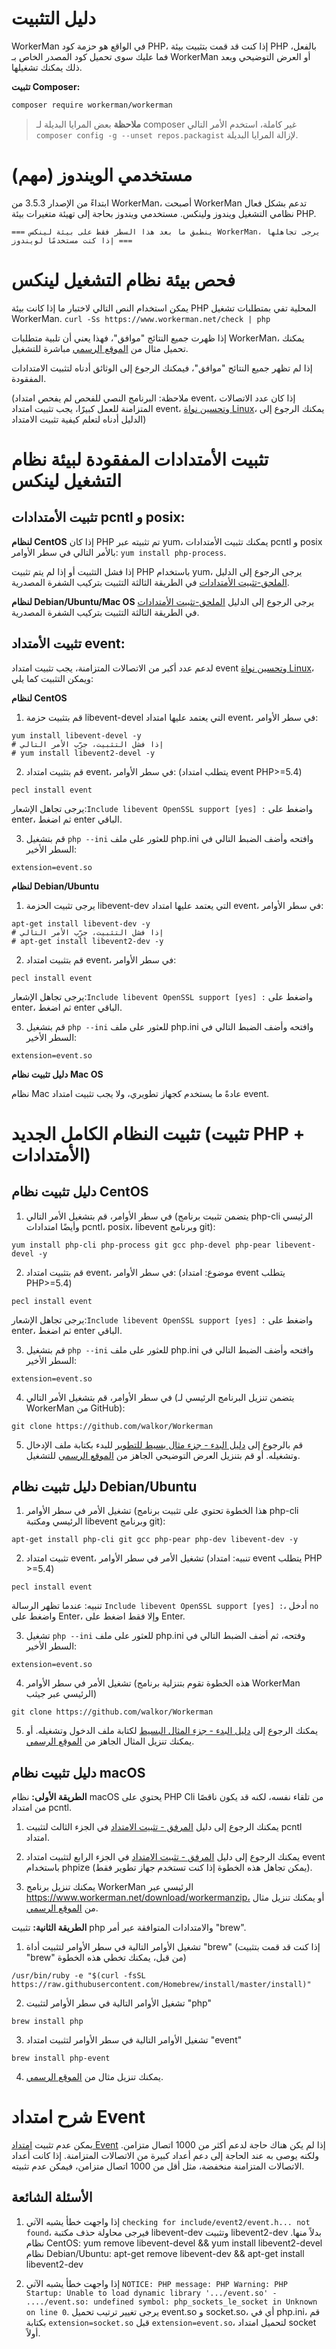# دليل التثبيت
WorkerMan في الواقع هو حزمة كود PHP، إذا كنت قد قمت بتثبيت بيئة PHP بالفعل، فما عليك سوى تحميل كود المصدر الخاص بـ WorkerMan أو العرض التوضيحي وبعد ذلك يمكنك تشغيلها.

**تثبيت Composer:**
```sh
composer require workerman/workerman
```

> **ملاحظة**
> بعض المرايا البديلة لـ composer غير كاملة، استخدم الأمر التالي `composer config -g --unset repos.packagist` لإزالة المرايا البديلة.

# مستخدمي الويندوز (مهم)

ابتداءً من الإصدار 3.5.3 من WorkerMan، أصبحت WorkerMan تدعم بشكل فعال نظامي التشغيل ويندوز ولينكس.
مستخدمي ويندوز بحاجة إلى تهيئة متغيرات بيئة PHP.

 ` === ينطبق ما بعد هذا السطر فقط على بيئة لينكس WorkerMan، يرجى تجاهلها إذا كنت مستخدمًا لويندوز === `

# فحص بيئة نظام التشغيل لينكس
يمكن استخدام النص التالي لاختبار ما إذا كانت بيئة PHP المحلية تفي بمتطلبات تشغيل WorkerMan.
 `curl -Ss https://www.workerman.net/check | php`

إذا ظهرت جميع النتائج "موافق"، فهذا يعني أن تلبية متطلبات WorkerMan، يمكنك تحميل مثال من [الموقع الرسمي](https://www.workerman.net/) مباشرة للتشغيل.

إذا لم تظهر جميع النتائج "موافق"، فيمكنك الرجوع إلى الوثائق أدناه لتثبيت الامتدادات المفقودة.

(ملاحظة: البرنامج النصي للفحص لم يفحص امتداد event، إذا كان عدد الاتصالات المتزامنة للعمل كبيرًا، يجب تثبيت امتداد event، و[تحسين نواة Linux](../appendices/kernel-optimization.md)، يمكنك الرجوع إلى الدليل أدناه لتعلم كيفية تثبيت الامتداد)

# تثبيت الأمتدادات المفقودة لبيئة نظام التشغيل لينكس

## تثبيت الأمتدادات pcntl و posix:
**لنظام CentOS**
إذا كان PHP تم تثبيته عبر yum، يمكنك تثبيت الأمتدادات pcntl و posix بالأمر التالي في سطر الأوامر: ```yum install php-process```.


إذا فشل التثبيت أو إذا لم يتم تثبيت PHP باستخدام yum، يرجى الرجوع إلى الدليل [الملحق-تثبيت الأمتدادات](../appendices/install-extension.md) في الطريقة الثالثة التثبيت بتركيب الشفرة المصدرية.

**لنظام Debian/Ubuntu/Mac OS**
يرجى الرجوع إلى الدليل [الملحق-تثبيت الأمتدادات]((../appendices/install-extension.md)) في الطريقة الثالثة التثبيت بتركيب الشفرة المصدرية.

## تثبيت الأمتداد event:
لدعم عدد أكبر من الاتصالات المتزامنة، يجب تثبيت امتداد event و[تحسين نواة Linux](../appendices/kernel-optimization.md)، ويمكن التثبيت كما يلي:

**لنظام CentOS**

1. قم بتثبيت حزمة libevent-devel التي يعتمد عليها امتداد event، في سطر الأوامر:
```shell
yum install libevent-devel -y
# إذا فشل التثبيت، جرّب الأمر التالي
# yum install libevent2-devel -y
```

2. قم بتثبيت امتداد event، في سطر الأوامر:
(يتطلب امتداد event PHP>=5.4)
```shell
pecl install event
```
يرجى تجاهل الإشعار:```Include libevent OpenSSL support [yes] :``` واضغط على enter، ثم اضغط enter الباقي.

3. قم بتشغيل ```php --ini``` للعثور على ملف php.ini وافتحه وأضف الضبط التالي في السطر الأخير:
```shell
extension=event.so
```

**لنظام Debian/Ubuntu**

1. يرجى تثبيت الحزمة libevent-dev التي يعتمد عليها امتداد event، في سطر الأوامر:
```shell
apt-get install libevent-dev -y
# إذا فشل التثبيت، جرّب الأمر التالي
# apt-get install libevent2-dev -y
```

2. قم بتثبيت امتداد event، في سطر الأوامر:
```shell
pecl install event
```
يرجى تجاهل الإشعار:```Include libevent OpenSSL support [yes] :``` واضغط على enter، ثم اضغط enter الباقي.

3. قم بتشغيل ```php --ini``` للعثور على ملف php.ini وافتحه وأضف الضبط التالي في السطر الأخير:
```shell
extension=event.so
```

**دليل تثبيت نظام Mac OS**

نظام Mac عادةً ما يستخدم كجهاز تطويري، ولا يجب تثبيت امتداد event.

# تثبيت النظام الكامل الجديد (تثبيت PHP + الأمتدادات)

## دليل تثبيت نظام CentOS

1. في سطر الأوامر، قم بتشغيل الأمر التالي (يتضمن تثبيت برنامج php-cli الرئيسي وأيضًا امتدادات pcntl، posix، libevent وبرنامج git):
```shell
yum install php-cli php-process git gcc php-devel php-pear libevent-devel -y
```

2. قم بتثبيت امتداد event، في سطر الأوامر:
(موضوع: امتداد event يتطلب PHP>=5.4)
```shell
pecl install event
```
يرجى تجاهل الإشعار:```Include libevent OpenSSL support [yes] :``` واضغط على enter، ثم اضغط enter الباقي.

3. قم بتشغيل ```php --ini``` للعثور على ملف php.ini وافتحه وأضف الضبط التالي في السطر الأخير:
```shell
extension=event.so
```

4. في سطر الأوامر، قم بتشغيل الأمر التالي (يتضمن تنزيل البرنامج الرئيسي لـ WorkerMan من GitHub):
```shell
git clone https://github.com/walkor/Workerman
```

5. قم بالرجوع إلى [دليل البدء - جزء مثال بسيط للتطوير](../getting-started/simple-example.md) للبدء بكتابة ملف الإدخال وتشغيله.
أو قم بتنزيل العرض التوضيحي الجاهز من [الموقع الرسمي](https://www.workerman.net/) للتشغيل.
## دليل تثبيت نظام Debian/Ubuntu

1. تشغيل الأمر في سطر الأوامر (هذا الخطوة تحتوي على تثبيت برنامج php-cli الرئيسي ومكتبة libevent وبرنامج git):
```shell
apt-get install php-cli git gcc php-pear php-dev libevent-dev -y
```

2. تثبيت امتداد event، تشغيل الأمر في سطر الأوامر
(تنبيه: امتداد event يتطلب PHP >=5.4)
```shell
pecl install event
```
تنبيه: عندما تظهر الرسالة `Include libevent OpenSSL support [yes] :`، أدخل `no` واضغط على Enter، وإلا فقط اضغط على Enter.

3. تشغيل `php --ini` للعثور على ملف php.ini وفتحه، ثم أضف الضبط التالي في السطر الأخير:
```shell
extension=event.so
```

4. تشغيل الأمر في سطر الأوامر (هذه الخطوة تقوم بتنزلية برنامج WorkerMan الرئيسي عبر جيثب)
```shell
git clone https://github.com/walkor/Workerman
```

5. يمكنك الرجوع إلى [دليل البدء - جزء المثال البسيط](../getting-started/simple-example.md) لكتابة ملف الدخول وتشغيله.
أو يمكنك تنزيل المثال الجاهز من [الموقع الرسمي](https://www.workerman.net/).

## دليل تثبيت نظام macOS
**الطريقة الأولى:** نظام macOS يحتوي على PHP Cli من تلقاء نفسه، لكنه قد يكون ناقصًا من امتداد pcntl.

1. يمكنك الرجوع إلى دليل [المرفق - تثبيت الامتداد](../appendices/install-extension.md) في الجزء الثالث لتثبيت pcntl امتداد.

2. يمكنك الرجوع إلى دليل [المرفق - تثبيت الامتداد](../appendices/install-extension.md) في الجزء الرابع لتثبيت امتداد event باستخدام phpize (يمكن تجاهل هذه الخطوة إذا كنت تستخدم جهاز تطوير فقط).

3. يمكنك تنزيل برنامج WorkerMan الرئيسي عبر https://www.workerman.net/download/workermanzip، أو يمكنك تنزيل مثال من [الموقع الرسمي](https://www.workerman.net/).

**الطريقة الثانية:** تثبيت php والامتدادات المتوافقة عبر أمر "brew".

1. تشغيل الأوامر التالية في سطر الأوامر لتثبيت أداة "brew" (إذا كنت قد قمت بتثبيت "brew" من قبل، يمكنك تخطي هذه الخطوة)
```shell
/usr/bin/ruby -e "$(curl -fsSL https://raw.githubusercontent.com/Homebrew/install/master/install)"
```

2. تشغيل الأوامر التالية في سطر الأوامر لتثبيت "php"
```shell
brew install php
```

3. تشغيل الأوامر التالية في سطر الأوامر لتثبيت امتداد "event"
```shell
brew install php-event    
```

4. يمكنك تنزيل مثال من [الموقع الرسمي](https://www.workerman.net/).

# شرح امتداد Event
يمكن عدم تثبيت [امتداد Event](https://php.net/manual/zh/book.event.php) إذا لم يكن هناك حاجة لدعم أكثر من 1000 اتصال متزامن. ولكنه يوصى به عند الحاجة إلى دعم أعداد كبيرة من الاتصالات المتزامنة. إذا كانت أعداد الاتصالات المتزامنة منخفضة، مثل أقل من 1000 اتصال متزامن، فيمكن عدم تثبيته.

## الأسئلة الشائعة
1. إذا واجهت خطأ يشبه الآتي `checking for include/event2/event.h... not found`، فيرجى محاولة حذف مكتبة libevent-dev وتثبيت libevent2-dev بدلاً منها.
نظام CentOS: yum remove libevent-devel && yum install libevent2-devel
نظام Debian/Ubuntu: apt-get remove libevent-dev && apt-get install libevent2-dev

2. إذا واجهت خطأ يشبه الآتي `NOTICE: PHP message: PHP Warning: PHP Startup: Unable to load dynamic library '.../event.so' - ..../event.so: undefined symbol: php_sockets_le_socket in Unknown on line 0`.
يرجى تغيير ترتيب تحميل event.so و socket.so، أي في php.ini، قم بكتابة `extension=socket.so` قبل `extension=event.so`، لتحميل امتداد socket أولاً.
